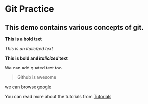# Git Practice

## This demo contains various concepts of git.

**This is a bold text**


*This is an italicized text*

**This is bold and *italicized* text**

We can add quoted text too
> Github is awesome

we can browse [google](https://www.google.com)

You can read more about the tutorials from [Tutorials](tutorials/README.md)